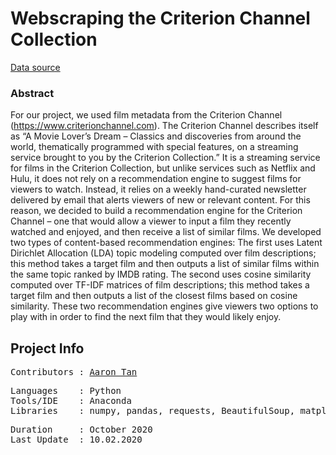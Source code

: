 # Webscraping the Criterion Channel Collection

[Data source](https://films.criterionchannel.com)
 
### Abstract
For our project, we used film metadata from the Criterion Channel (https://www.criterionchannel.com). The Criterion Channel describes itself as “A Movie Lover’s Dream – Classics and discoveries from around the world, thematically programmed with special features, on a streaming service brought to you by the Criterion Collection.” It is a streaming service for films in the Criterion Collection, but unlike services such as Netflix and Hulu, it does not rely on a recommendation engine to suggest films for viewers to watch. Instead, it relies on a weekly hand-curated newsletter delivered by email that alerts viewers of new or relevant content. For this reason, we decided to build a recommendation engine for the Criterion Channel – one that would allow a viewer to input a film they recently watched and enjoyed, and then receive a list of similar films. We developed two types of content-based recommendation engines: The first uses Latent Dirichlet Allocation (LDA) topic modeling computed over film descriptions; this method takes a target film and then outputs a list of similar films within the same topic ranked by IMDB rating. The second uses cosine similarity computed over TF-IDF matrices of film descriptions; this method takes a target film and then outputs a list of the closest films based on cosine similarity. These two recommendation engines give viewers two options to play with in order to find the next film that they would likely enjoy.

## Project Info
<pre>
Contributors : <a href=https://github.com/aarondzt>Aaron Tan</a>
</pre>

<pre>
Languages    : Python
Tools/IDE    : Anaconda
Libraries    : numpy, pandas, requests, BeautifulSoup, matplotlib, seaborn
</pre>

<pre>
Duration     : October 2020
Last Update  : 10.02.2020
</pre>


